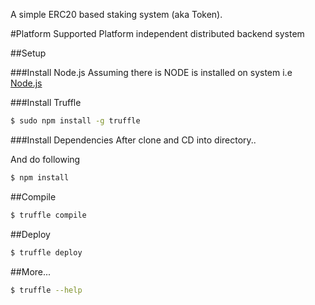 A simple ERC20 based staking system (aka Token).

#Platform Supported
  Platform independent distributed backend system

##Setup

###Install Node.js
  Assuming there is NODE is installed on system i.e [Node.js](http://nodejs.org)

###Install Truffle
  
  ```bash
  $ sudo npm install -g truffle
  ```

###Install Dependencies
  After clone and CD into directory..
  
  And do following

  ```bash
  $ npm install
  ```
##Compile
  ```bash
  $ truffle compile
  ```

##Deploy
  ```bash
  $ truffle deploy
  ```

##More...
  ```bash
  $ truffle --help
  ```
